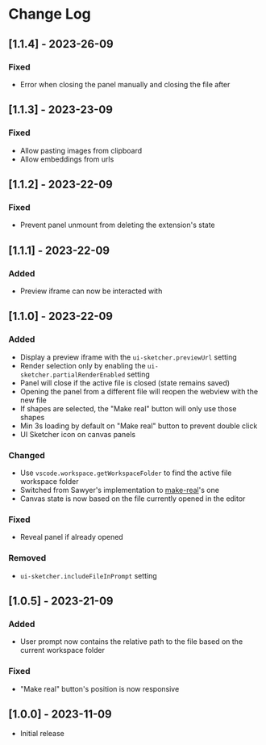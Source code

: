# Change Log

## [1.1.4] - 2023-26-09

### Fixed

- Error when closing the panel manually and closing the file after

## [1.1.3] - 2023-23-09

### Fixed

- Allow pasting images from clipboard
- Allow embeddings from urls

## [1.1.2] - 2023-22-09

### Fixed

- Prevent panel unmount from deleting the extension's state

## [1.1.1] - 2023-22-09

### Added

- Preview iframe can now be interacted with

## [1.1.0] - 2023-22-09

### Added

- Display a preview iframe with the `ui-sketcher.previewUrl` setting
- Render selection only by enabling the `ui-sketcher.partialRenderEnabled` setting
- Panel will close if the active file is closed (state remains saved)
- Opening the panel from a different file will reopen the webview with the new file
- If shapes are selected, the "Make real" button will only use those shapes
- Min 3s loading by default on "Make real" button to prevent double click
- UI Sketcher icon on canvas panels

### Changed

- Use `vscode.workspace.getWorkspaceFolder` to find the active file workspace folder
- Switched from Sawyer's implementation to [make-real](https://github.com/tldraw/make-real/tree/main)'s one
- Canvas state is now based on the file currently opened in the editor

### Fixed

- Reveal panel if already opened

### Removed

- `ui-sketcher.includeFileInPrompt` setting

## [1.0.5] - 2023-21-09

### Added

- User prompt now contains the relative path to the file based on the current workspace folder

### Fixed

- "Make real" button's position is now responsive

## [1.0.0] - 2023-11-09

- Initial release
